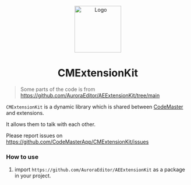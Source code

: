 <p align="center">
  <img alt="Logo" src="https://user-images.githubusercontent.com/63672227/194052928-6c476452-3cd6-494b-9604-e1b8e1998390.png" width="128px;" height="128px;">
</p>

<p align="center">
  <h1 align="center">CMExtensionKit</h1>
</p>

> Some parts of the code is from https://github.com/AuroraEditor/AEExtensionKit/tree/main 

`CMExtensionKit` is a dynamic library which is shared between [CodeMaster](https://github.com/CodeMasterApp/CodeMaster) and extensions.

It allows them to talk with each other.

Please report issues on https://github.com/CodeMasterApp/CMExtensionKit/issues

<!--For help about extensions go to [#extensions](https://discord.gg/cCcwRFfY8f) on our [Discord](https://discord.gg/QYTtDYMMYj) server.-->

### How to use

1) import `https://github.com/AuroraEditor/AEExtensionKit` as a package in your project.
